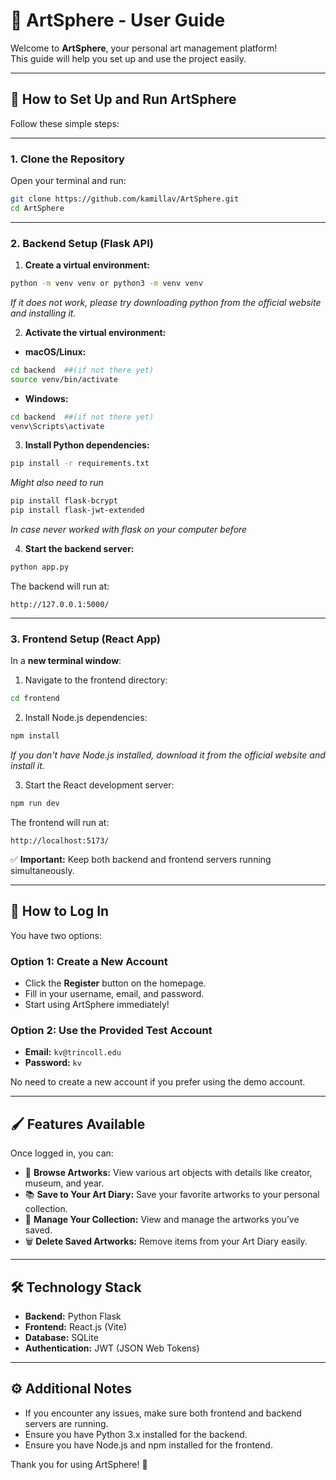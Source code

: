 # 🎨 ArtSphere - User Guide

Welcome to **ArtSphere**, your personal art management platform!  
This guide will help you set up and use the project easily.

---

## 🚀 How to Set Up and Run ArtSphere

Follow these simple steps:

---

### 1. Clone the Repository

Open your terminal and run:

```bash
git clone https://github.com/kamillav/ArtSphere.git
cd ArtSphere
```

---

### 2. Backend Setup (Flask API)

1. **Create a virtual environment:**

```bash
python -m venv venv or python3 -m venv venv
```

*If it does not work, please try downloading python from the official website and installing it.*

2. **Activate the virtual environment:**

- **macOS/Linux:**

```bash
cd backend  ##(if not there yet)
source venv/bin/activate
```

- **Windows:**

```bash
cd backend  ##(if not there yet)
venv\Scripts\activate
```

3. **Install Python dependencies:**

```bash
pip install -r requirements.txt
```
*Might also need to run*

```bash
pip install flask-bcrypt
pip install flask-jwt-extended
```

*In case never worked with flask on your computer before*

4. **Start the backend server:**

```bash
python app.py
```


The backend will run at:

```
http://127.0.0.1:5000/
```

---

### 3. Frontend Setup (React App)

In a **new terminal window**:

1. Navigate to the frontend directory:

```bash
cd frontend
```

2. Install Node.js dependencies:

```bash
npm install
```
*If you don't have Node.js installed, download it from the official website and install it.*

3. Start the React development server:

```bash
npm run dev
```

The frontend will run at:

```
http://localhost:5173/
```

✅ **Important:** Keep both backend and frontend servers running simultaneously.

---

## 🔑 How to Log In

You have two options:

### Option 1: Create a New Account

- Click the **Register** button on the homepage.
- Fill in your username, email, and password.
- Start using ArtSphere immediately!

### Option 2: Use the Provided Test Account

- **Email:** `kv@trincoll.edu`
- **Password:** `kv`

No need to create a new account if you prefer using the demo account.

---

## 🖌️ Features Available

Once logged in, you can:

- 🎨 **Browse Artworks:** View various art objects with details like creator, museum, and year.
- 📚 **Save to Your Art Diary:** Save your favorite artworks to your personal collection.
- 📝 **Manage Your Collection:** View and manage the artworks you’ve saved.
- 🗑️ **Delete Saved Artworks:** Remove items from your Art Diary easily.

---

## 🛠️ Technology Stack

- **Backend:** Python Flask
- **Frontend:** React.js (Vite)
- **Database:** SQLite
- **Authentication:** JWT (JSON Web Tokens)

---

## ⚙️ Additional Notes

- If you encounter any issues, make sure both frontend and backend servers are running.
- Ensure you have Python 3.x installed for the backend.
- Ensure you have Node.js and npm installed for the frontend.

Thank you for using ArtSphere! 🎉

